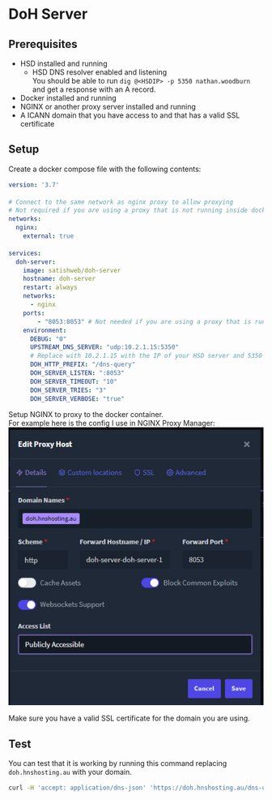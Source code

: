 # DoH Server

## Prerequisites
- HSD installed and running
  - HSD DNS resolver enabled and listening  
  You should be able to run `dig @<HSDIP> -p 5350 nathan.woodburn` and get a response with an A record.
- Docker installed and running
- NGINX or another proxy server installed and running
- A ICANN domain that you have access to and that has a valid SSL certificate
  
## Setup
Create a docker compose file with the following contents:
```yaml
version: '3.7'

# Connect to the same network as nginx proxy to allow proxying
# Not required if you are using a proxy that is not running inside docker
networks:
  nginx:
    external: true

services:
  doh-server:
    image: satishweb/doh-server
    hostname: doh-server
    restart: always
    networks:
      - nginx
    ports:
        - "8053:8053" # Not needed if you are using a proxy that is running inside docker
    environment:
      DEBUG: "0"
      UPSTREAM_DNS_SERVER: "udp:10.2.1.15:5350"
      # Replace with 10.2.1.15 with the IP of your HSD server and 5350 with the port you are using for the HSD DNS resolver
      DOH_HTTP_PREFIX: "/dns-query"
      DOH_SERVER_LISTEN: ":8053"
      DOH_SERVER_TIMEOUT: "10"
      DOH_SERVER_TRIES: "3"
      DOH_SERVER_VERBOSE: "true"

```


Setup NGINX to proxy to the docker container.  
For example here is the config I use in NGINX Proxy Manager:  
![NGINX Proxy Manager Config](doh_nginx.png)  

Make sure you have a valid SSL certificate for the domain you are using.


## Test
You can test that it is working by running this command replacing `doh.hnshosting.au` with your domain.

```sh
curl -H 'accept: application/dns-json' 'https://doh.hnshosting.au/dns-query?name=nathan.woodburn&type=A' | jq .
```
